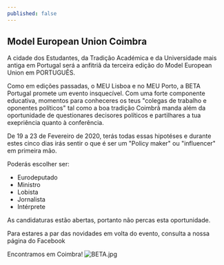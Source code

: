 ```yaml
---
published: false
---
```

## Model European Union Coimbra

A cidade dos Estudantes, da Tradição Académica e da Universidade mais antiga em Portugal será a anfitriã da terceira edição do Model European Union em PORTUGUÊS.

Como em edições passadas, o MEU Lisboa e no MEU Porto, a BETA Portugal promete um evento insquecível. Com uma forte componente educativa, momentos para conheceres os teus "colegas de trabalho e oponentes políticos" tal como a boa tradição Coimbrã manda além da oportunidade de questionares decisores políticos e partilhares a tua exepriência quanto à conferência.

De 19 a 23 de Fevereiro de 2020, terás todas essas hipotéses e durante estes cinco dias irás sentir o que é ser um "Policy maker" ou "influencer" em primeira mão.

Poderás escolher ser:

- Eurodeputado
- Ministro
- Lobista
- Jornalista
- Intérprete

As candidaturas estão abertas, portanto não percas esta oportunidade.

Para estares a par das novidades em volta do evento, consulta a nossa página do Facebook

Encontramos em Coimbra!
![BETA.jpg]({{site.baseurl}}/_posts/BETA.jpg)